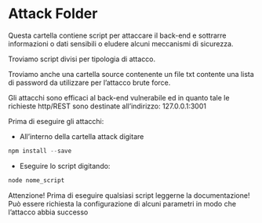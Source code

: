 # Attack Folder

Questa cartella contiene script per attaccare il back-end e sottrarre informazioni o dati sensibili o eludere alcuni meccanismi di sicurezza.

Troviamo script divisi per tipologia di attacco.

Troviamo anche una cartella source contenente un file txt contente una lista di password da utilizzare per l’attacco brute force.

Gli attacchi sono efficaci al back-end vulnerabile ed in quanto tale le richieste http/REST sono destinate all’indirizzo: 127.0.0.1:3001

Prima di eseguire gli attacchi:

- All’interno della cartella attack digitare

```jsx
npm install --save
```

- Eseguire lo script digitando:

```jsx
node nome_script
```

Attenzione! Prima di eseguire qualsiasi script leggerne la documentazione! Può essere richiesta la configurazione di alcuni parametri in modo che l’attacco abbia successo
